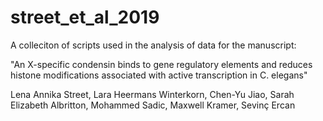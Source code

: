 # street_et_al_2019
A colleciton of scripts used in the analysis of data for the manuscript:

"An X-specific condensin binds to gene regulatory elements and reduces histone modifications associated with active transcription in C. elegans"

Lena Annika Street, Lara Heermans Winterkorn, Chen-Yu Jiao, Sarah Elizabeth Albritton, Mohammed Sadic, Maxwell Kramer, Sevinç Ercan
